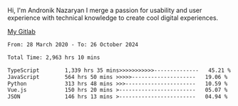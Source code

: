 Hi, I'm Andronik Nazaryan
I merge a passion for usability and user experience with technical knowledge to create cool digital experiences.

[My Gitlab](https://gitlab.com/anridev24)

<!--START_SECTION:waka-->

```txt
From: 28 March 2020 - To: 26 October 2024

Total Time: 2,963 hrs 10 mins

TypeScript        1,339 hrs 35 mins>>>>>>>>>>>--------------   45.21 %
JavaScript        564 hrs 50 mins >>>>>--------------------   19.06 %
Python            313 hrs 48 mins >>>----------------------   10.59 %
Vue.js            150 hrs 20 mins >------------------------   05.07 %
JSON              146 hrs 13 mins >------------------------   04.94 %
```

<!--END_SECTION:waka-->
